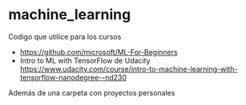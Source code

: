 # machine_learning

Codigo que utilice para los cursos
- https://github.com/microsoft/ML-For-Beginners
- Intro to ML with TensorFlow de Udacity https://www.udacity.com/course/intro-to-machine-learning-with-tensorflow-nanodegree--nd230

Además de una carpeta con proyectos personales 
